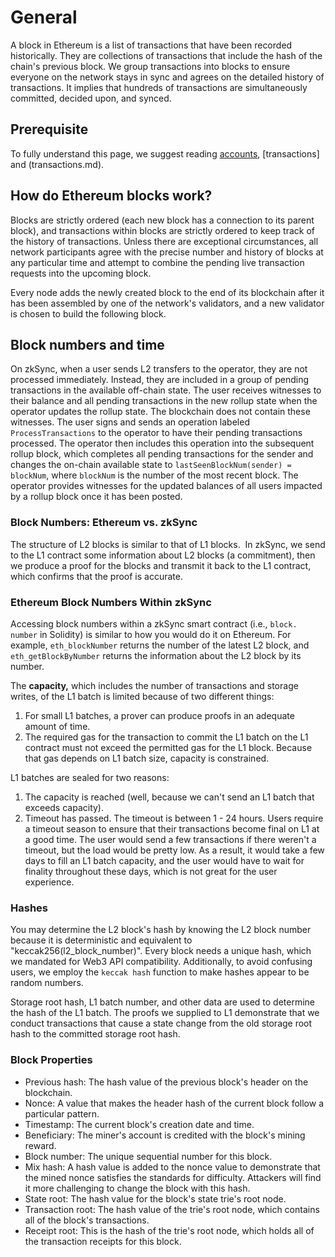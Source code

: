 # General

A block in Ethereum is a list of transactions that have been recorded historically. They are collections of transactions that include the hash of the chain's previous block.
We group transactions into blocks to ensure everyone on the network stays in sync and agrees on the detailed history of transactions. It implies that hundreds of transactions are simultaneously committed, decided upon, and synced.

## Prerequisite

To fully understand this page, we suggest reading [accounts](account.md), [transactions] and (transactions.md).

## How do Ethereum blocks work?

Blocks are strictly ordered (each new block has a connection to its parent block), and transactions within blocks are strictly ordered to keep track of the history of transactions.
Unless there are exceptional circumstances, all network participants agree with the precise number and history of blocks at any particular time and attempt to combine the pending live transaction requests into the upcoming block.


Every node adds the newly created block to the end of its blockchain after it has been assembled by one of the network's validators, and a new validator is chosen to build the following block.


## Block numbers and time

On zkSync, when a user sends L2 transfers to the operator, they are not processed immediately.
Instead, they are included in a group of pending transactions in the available off-chain state. The user receives witnesses to their balance and all pending transactions in the new rollup state when the operator updates the rollup state. The blockchain does not contain these witnesses.
The user signs and sends an operation labeled `ProcessTransactions` to the operator to have their pending transactions processed.
The operator then includes this operation into the subsequent rollup block, which completes all pending transactions for the sender and changes the on-chain available state to `lastSeenBlockNum(sender) = blockNum`, where `blockNum` is the number of the most recent block. The operator provides witnesses for the updated balances of all users impacted by a rollup block once it has been posted.


### Block Numbers: Ethereum vs. zkSync

The structure of L2 blocks is similar to that of L1 blocks. 
In zkSync, we send to the L1 contract some information about L2 blocks (a commitment), then we produce a proof for the blocks and transmit it back to the L1 contract, which confirms that the proof is accurate.


### Ethereum Block Numbers Within zkSync

Accessing block numbers within a zkSync smart contract (i.e., `block. number` in Solidity) is similar to how you would do it on Ethereum. For example, `eth_blockNumber` returns the number of the latest L2 block, and `eth_getBlockByNumber` returns the information about the L2 block by its number.

The **capacity,** which includes the number of transactions and storage writes, of the L1 batch is limited because of two different things:


1. For small L1 batches, a prover can produce proofs in an adequate amount of time.
2. The required gas for the transaction to commit the L1 batch on the L1 contract must not exceed the permitted gas for the L1 block. Because that gas depends on L1 batch size, capacity is constrained.


L1 batches are sealed for two reasons:

1. The capacity is reached (well, because we can't send an L1 batch that exceeds capacity).
2. Timeout has passed. The timeout is between 1 - 24 hours.
Users require a timeout season to ensure that their transactions become final on L1 at a good time.
The user would send a few transactions if there weren't a timeout, but the load would be pretty low. As a result, it would take a few days to fill an L1 batch capacity, and the user would have to wait for finality throughout these days, which is not great for the user experience.

### Hashes

You may determine the L2 block's hash by knowing the L2 block number because it is deterministic and equivalent to "keccak256(l2_block_number)".
Every block needs a unique hash, which we mandated for Web3 API compatibility. Additionally, to avoid confusing users, we employ the `keccak hash` function to make hashes appear to be random numbers.

Storage root hash, L1 batch number, and other data are used to determine the hash of the L1 batch. The proofs we supplied to L1 demonstrate that we conduct transactions that cause a state change from the old storage root hash to the committed storage root hash.

### Block Properties

- Previous hash: The hash value of the previous block's header on the blockchain.
- Nonce: A value that makes the header hash of the current block follow a particular pattern.
- Timestamp: The current block's creation date and time.
- Beneficiary: The miner's account is credited with the block's mining reward.
- Block number: The unique sequential number for this block.
- Mix hash: A hash value is added to the nonce value to demonstrate that the mined nonce satisfies the standards for difficulty. Attackers will find it more challenging to change the block with this hash.
- State root: The hash value for the block's state trie's root node.
- Transaction root: The hash value of the trie's root node, which contains all of the block's transactions.
- Receipt root: This is the hash of the trie's root node, which holds all of the transaction receipts for this block.
